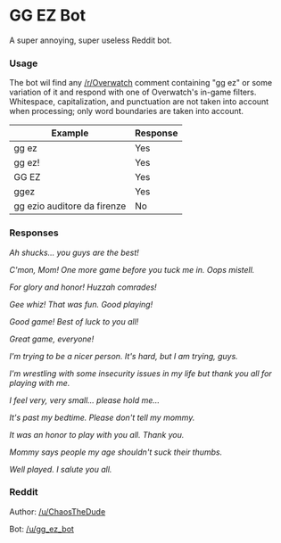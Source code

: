 # GG EZ Bot

A super annoying, super useless Reddit bot.

### Usage
The bot wil find any [/r/Overwatch](http://reddit.com/r/Overwatch) comment containing "gg ez" or some variation of it and respond with one of Overwatch's in-game filters.  Whitespace, capitalization, and punctuation are not taken into account when processing; only word boundaries are taken into account.

| Example                     | Response      |
| --------------------------- | ------------- |
| gg ez                       | Yes           |
| gg ez!                      | Yes           |
| GG EZ                       | Yes           |
| ggez                        | Yes           |
| gg ezio auditore da firenze | No            |

### Responses
*Ah shucks... you guys are the best!*

*C'mon, Mom! One more game before you tuck me in. Oops mistell.*

*For glory and honor! Huzzah comrades!*

*Gee whiz! That was fun. Good playing!*

*Good game! Best of luck to you all!*

*Great game, everyone!*

*I'm trying to be a nicer person. It's hard, but I am trying, guys.*

*I'm wrestling with some insecurity issues in my life but thank you all for playing with me.*

*I feel very, very small... please hold me...*

*It's past my bedtime. Please don't tell my mommy.*

*It was an honor to play with you all. Thank you.*

*Mommy says people my age shouldn't suck their thumbs.*

*Well played. I salute you all.*

### Reddit
Author: [/u/ChaosTheDude](http://reddit.com/u/ChaosTheDude)

Bot: [/u/gg_ez_bot](http://reddit.com/u/gg_ez_bot)